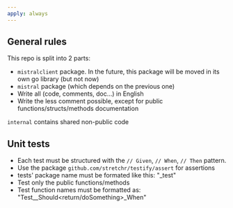 ```yaml
---
apply: always
---
```


## General rules

This repo is split into 2 parts:
* `mistralclient` package. In the future, this package will be moved in its own go library (but not now)
* `mistral` package (which depends on the previous one)
* Write all (code, comments, doc...) in English
* Write the less comment possible, except for public functions/structs/methods documentation

`internal` contains shared non-public code

## Unit tests

* Each test must be structured with the `// Given`, `// When`, `// Then` pattern.
* Use the package `github.com/stretchr/testify/assert` for assertions
* tests' package name must be formated like this: "<thepackage>_test"
* Test only the public functions/methods
* Test function names must be formatted as: "Test_<functionUnderTest>_Should<return/doSomething>_When<thisHappens>"